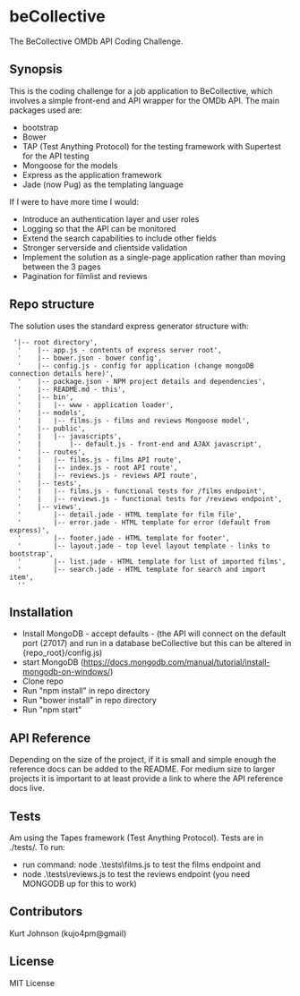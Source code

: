 # beCollective
The BeCollective OMDb API Coding Challenge.
## Synopsis

This is the coding challenge for a job application to BeCollective, which involves a simple front-end and API wrapper for the OMDb API. The main packages used are:
* bootstrap
* Bower
* TAP (Test Anything Protocol) for the testing framework with Supertest for the API testing
* Mongoose for the models
* Express as the application framework
* Jade (now Pug) as the templating language

If I were to have more time I would:
* Introduce an authentication layer and user roles
* Logging so that the API can be monitored
* Extend the search capabilities to include other fields
* Stronger serverside and clientside validation
* Implement the solution as a single-page application rather than moving between the 3 pages
* Pagination for filmlist and reviews


## Repo structure

The solution uses the standard express generator structure with:
```
 '|-- root directory',
  '    |-- app.js - contents of express server root',
  '    |-- bower.json - bower config',
  '    |-- config.js - config for application (change mongoDB connection details here)',
  '    |-- package.json - NPM project details and dependencies',
  '    |-- README.md - this',
  '    |-- bin',
  '    |   |-- www - application loader',
  '    |-- models',
  '    |   |-- films.js - films and reviews Mongoose model',
  '    |-- public',
  '    |   |-- javascripts',
  '    |       |-- default.js - front-end and AJAX javascript',
  '    |-- routes',
  '    |   |-- films.js - films API route',
  '    |   |-- index.js - root API route',
  '    |   |-- reviews.js - reviews API route',
  '    |-- tests',
  '    |   |-- films.js - functional tests for /films endpoint',
  '    |   |-- reviews.js - functional tests for /reviews endpoint',
  '    |-- views',
  '        |-- detail.jade - HTML template for film file',
  '        |-- error.jade - HTML template for error (default from express)',
  '        |-- footer.jade - HTML template for footer',
  '        |-- layout.jade - top level layout template - links to bootstrap',
  '        |-- list.jade - HTML template for list of imported films',
  '        |-- search.jade - HTML template for search and import item',
  ''
```

## Installation

* Install MongoDB - accept defaults - (the API will connect on the default port (27017) and run in a database beCollective but this can be altered in {repo_root}/config.js)
* start MongoDB (https://docs.mongodb.com/manual/tutorial/install-mongodb-on-windows/)
* Clone repo
* Run "npm install" in repo directory
* Run "bower install" in repo directory
* Run "npm start"


## API Reference

Depending on the size of the project, if it is small and simple enough the reference docs can be added to the README. For medium size to larger projects it is important to at least provide a link to where the API reference docs live.

## Tests

Am using the Tapes framework (Test Anything Protocol). Tests are in ./tests/. To run:
* run command: node .\tests\films.js to test the films endpoint and
* node .\tests\reviews.js to test the reviews endpoint (you need MONGODB up for this to work)

## Contributors

Kurt Johnson (kujo4pm@gmail)

## License

MIT License